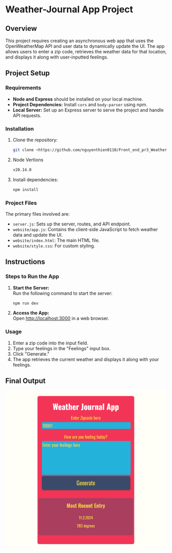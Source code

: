 # Weather-Journal App Project

## Overview
This project requires creating an asynchronous web app that uses the OpenWeatherMap API and user data to dynamically update the UI. The app allows users to enter a zip code, retrieves the weather data for that location, and displays it along with user-inputted feelings.

## Project Setup

### Requirements
- **Node and Express** should be installed on your local machine.
- **Project Dependencies:** Install `cors` and `body-parser` using npm.
- **Local Server:** Set up an Express server to serve the project and handle API requests.

### Installation
1. Clone the repository:
    ```bash
    git clone <https://github.com/nguyenthien0110/Front_end_pr3_Weather_Journal_App.git>
    ```
2. Node Vertions
    ```bash
    v20.14.0
    ```

3. Install dependencies:
    ```bash
    npm install
    ```

### Project Files
The primary files involved are:
- `server.js`: Sets up the server, routes, and API endpoint.
- `website/app.js`: Contains the client-side JavaScript to fetch weather data and update the UI.
- `website/index.html`: The main HTML file.
- `website/style.css`: For custom styling.

## Instructions

### Steps to Run the App

1. **Start the Server:**  
    Run the following command to start the server:
    ```bash
    npm run dev
    ```

2. **Access the App:**  
    Open [http://localhost:3000](http://localhost:3000) in a web browser.

### Usage
1. Enter a zip code into the input field.
2. Type your feelings in the "Feelings" input box.
3. Click "Generate."
4. The app retrieves the current weather and displays it along with your feelings.

## Final Output

![Output](https://github.com/nguyenthien0110/Front_end_pr3_Weather_Journal_App/blob/main/img/output.png)